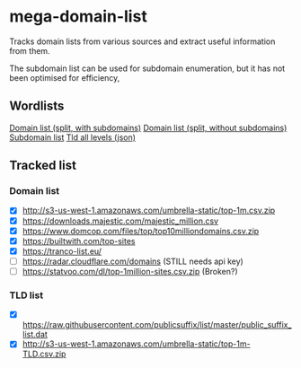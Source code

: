 # mega-domain-list
Tracks domain lists from various sources and extract useful information from them.

The subdomain list can be used for subdomain enumeration, but it has not been optimised for efficiency,

## Wordlists
[Domain list (split, with subdomains)](lists/domains/split/domains/)
[Domain list (split, without subdomains)](lists/domains/split/domains-without-subdomains/)
[Subdomain list](lists/domains/subdomains.txt)
[Tld all levels (json)](lists/tlds/tld-all-levels.json)

## Tracked list

### Domain list

- [x] http://s3-us-west-1.amazonaws.com/umbrella-static/top-1m.csv.zip
- [x] https://downloads.majestic.com/majestic_million.csv
- [x] https://www.domcop.com/files/top/top10milliondomains.csv.zip
- [x] https://builtwith.com/top-sites
- [x] https://tranco-list.eu/
- [ ] https://radar.cloudflare.com/domains (STILL needs api key)
- [ ] https://statvoo.com/dl/top-1million-sites.csv.zip (Broken?)

### TLD list

- [x] https://raw.githubusercontent.com/publicsuffix/list/master/public_suffix_list.dat
- [x] http://s3-us-west-1.amazonaws.com/umbrella-static/top-1m-TLD.csv.zip